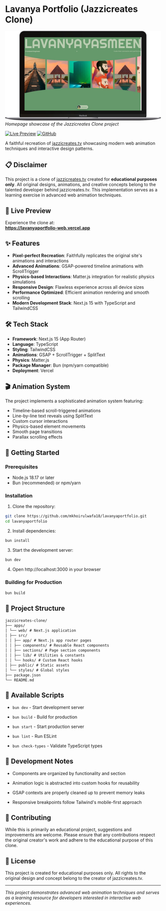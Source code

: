 # Lavanya Portfolio (Jazzicreates Clone)

![Jazzicreates Clone Showcase](./apps/web/public/showcase.png)
_Homepage showcase of the Jazzicreates Clone project_

[![Live Preview](https://img.shields.io/badge/Live%20Preview-Visit%20Site-blue?style=for-the-badge&logo=vercel)](https://lavanyaportfolio-web.vercel.app)
[![GitHub](https://img.shields.io/badge/GitHub-Repository-black?style=for-the-badge&logo=github)](https://github.com/mkhoirulwafa18/lavanyaportfolio)

A faithful recreation of [jazzicreates.tv](https://jazzicreates.tv) showcasing modern web animation techniques and interactive design patterns.

## 📋 Disclaimer

This project is a clone of [jazzicreates.tv](https://jazzicreates.tv) created for **educational purposes only**. All original designs, animations, and creative concepts belong to the talented developer behind jazzicreates.tv. This implementation serves as a learning exercise in advanced web animation techniques.

## 🌟 Live Preview

Experience the clone at:  
**https://lavanyaportfolio-web.vercel.app**

## ✨ Features

- **Pixel-perfect Recreation**: Faithfully replicates the original site's animations and interactions
- **Advanced Animations**: GSAP-powered timeline animations with ScrollTrigger
- **Physics-based Interactions**: Matter.js integration for realistic physics simulations
- **Responsive Design**: Flawless experience across all device sizes
- **Performance Optimized**: Efficient animation rendering and smooth scrolling
- **Modern Development Stack**: Next.js 15 with TypeScript and TailwindCSS

## 🛠 Tech Stack

- **Framework**: Next.js 15 (App Router)
- **Language**: TypeScript
- **Styling**: TailwindCSS
- **Animations**: GSAP + ScrollTrigger + SplitText
- **Physics**: Matter.js
- **Package Manager**: Bun (npm/yarn compatible)
- **Deployment**: Vercel

## 🎬 Animation System

The project implements a sophisticated animation system featuring:

- Timeline-based scroll-triggered animations
- Line-by-line text reveals using SplitText
- Custom cursor interactions
- Physics-based element movements
- Smooth page transitions
- Parallax scrolling effects

## 🚀 Getting Started

### Prerequisites

- Node.js 18.17 or later
- Bun (recommended) or npm/yarn

### Installation

1. Clone the repository:

```bash
git clone https://github.com/mkhoirulwafa18/lavanyaportfolio.git
cd lavanyaportfolio
```

2. Install dependencies:

```bash
bun install
```

3. Start the development server:

```bash
bun dev
```

4. Open http://localhost:3000 in your browser

### Building for Production

```bash
bun build
```

## 📁 Project Structure

```text
jazzicreates-clone/
├── apps/
│ └── web/ # Next.js application
│ ├── src/
│ │ ├── app/ # Next.js app router pages
│ │ ├── components/ # Reusable React components
│ │ ├── sections/ # Page section components
│ │ ├── lib/ # Utilities & constants
│ │ └── hooks/ # Custom React hooks
│ ├── public/ # Static assets
│ └── styles/ # Global styles
├── package.json
└── README.md
```

## 📜 Available Scripts

- `bun dev` - Start development server

- `bun build` - Build for production

- `bun start` - Start production server

- `bun lint` - Run ESLint

- `bun check-types` - Validate TypeScript types

## 🧪 Development Notes

- Components are organized by functionality and section

- Animation logic is abstracted into custom hooks for reusability

- GSAP contexts are properly cleaned up to prevent memory leaks

- Responsive breakpoints follow Tailwind's mobile-first approach

## 🤝 Contributing

While this is primarily an educational project, suggestions and improvements are welcome. Please ensure that any contributions respect the original creator's work and adhere to the educational purpose of this clone.

## 📄 License

This project is created for educational purposes only. All rights to the original design and concept belong to the creator of jazzicreates.tv.

---

_This project demonstrates advanced web animation techniques and serves as a learning resource for developers interested in interactive web experiences._
